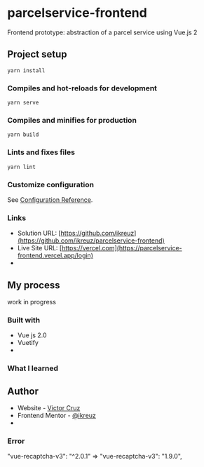 # parcelservice-frontend
Frontend prototype: abstraction of a parcel service using Vue.js 2

## Project setup
```
yarn install
```

### Compiles and hot-reloads for development
```
yarn serve
```

### Compiles and minifies for production
```
yarn build
```

### Lints and fixes files
```
yarn lint
```

### Customize configuration
See [Configuration Reference](https://cli.vuejs.org/config/).


### Links
- Solution URL: [https://github.com/ikreuz](https://github.com/ikreuz/parcelservice-frontend)
- Live Site URL: [https://vercel.com](https://parcelservice-frontend.vercel.app/login)
- 

## My process

work in progress

### Built with

- Vue js 2.0
- Vuetify
- 
### What I learned

## Author

- Website - [Victor Cruz](https://github.com/ikreuz/)
- Frontend Mentor - [@ikreuz](https://www.frontendmentor.io/profile/ikreuz)
- 
### Error
"vue-recaptcha-v3": "^2.0.1" =>  "vue-recaptcha-v3": "1.9.0",
